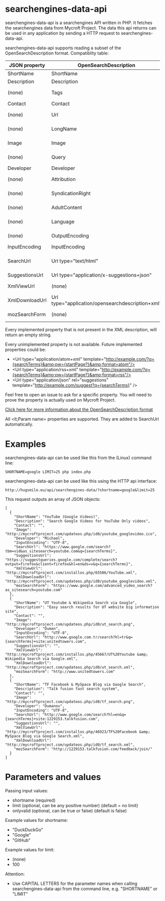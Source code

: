 searchengines-data-api
==========

searchengines-data-api is a searchengines API written in PHP. It fetches the searchengines data from Mycroft Project. The data this api returns can be used in any application by sending a HTTP request to searchengines-data-api.

searchengines-data-api supports reading a subset of the OpenSearchDescription format. Compatiblity table:

| JSON property  | OpenSearchDescription                            | Notes                                                                      |
| -------------- |--------------------------------------------------| ---------------------------------------------------------------------------|
| ShortName      | ShortName                                        |                                                                            |
| Description    | Description                                      |                                                                            |
| (none)         | Tags                                             | Not implemented (supported on Mycroft Project?)                            |
| Contact        | Contact                                          |                                                                            |
| (none)         | Url                                              | Partially implemented using parameters ending in "Url"                     |
| (none)         | LongName                                         | Not implemented (supported on Mycroft Project?)                            |
| Image          | Image                                            | width and height properties not supported                                  |
| (none)         | Query                                            | Not implemented (supported on Mycroft Project?)                            |
| Developer      | Developer                                        |                                                                            |
| (none)         | Attribution                                      | Not implemented (supported on Mycroft Project?)                            |
| (none)         | SyndicationRight                                 | Not implemented (supported on Mycroft Project?)                            |
| (none)         | AdultContent                                     | Not implemented (supported on Mycroft Project?)                            |
| (none)         | Language                                         | Not implemented (supported on Mycroft Project?)                            |
| (none)         | OutputEncoding                                   | Not implemented (supported on Mycroft Project?)                            |
| InputEncoding  | InputEncoding                                    |                                                                            |
| SearchUrl      | Url type="text/html"                             | Example value: http://ecosia.org/maps.php?q={searchTerms}&addon=opensearch |
| SuggestionsUrl | Url type="application/x-suggestions+json"        | Partially implemented, see below                                           | 
| XmlViewUrl     | (none)                                           | Link to the XML file (constructed URL)                                     |
| XmlDownloadUrl | Url type="application/opensearchdescription+xml" | Link to the XML file (rel=self from XML)                                   |
| mozSearchForm  | (none)                                           | moz:SearchForm. Example value: http://ecosia.org/                          |

Every implemented property that is not present in the XML description, will return an empty string. 

Every unimplemented property is not available. Future implemented properties could be:
* &lt;Url type="application/atom+xml" template="http://example.com/?q={searchTerms}&amp;pw={startPage?}&amp;format=atom"/>
* &lt;Url type="application/rss+xml" template="http://example.com/?q={searchTerms}&amp;pw={startPage?}&amp;format=rss"/>
* &lt;Url type="application/json" rel="suggestions" template="http://example.com/suggest?q={searchTerms}" />

Feel free to open an issue to ask for a specific property. You will need to prove the property is actually used on Mycroft Project.

[Click here for more information about the OpenSearchDescription format](http://www.opensearch.org/Specifications/OpenSearch/1.1)

All <lt;Param name= properties are supported. They are added to SearchUrl automatically.

Examples
========

searchengines-data-api can be used like this from the (Linux) command line:

	SHORTNAME=google LIMIT=25 php index.php
	
searchengines-data-api can be used like this using the HTTP api interface:
	
	http://hugsmile.eu/api/searchengines-data/?shortname=google&limit=25

This request outputs an array of JSON objects:

	[
	  {
		"ShortName": "YouTube (Google Videos)",
		"Description": "Search Google Videos for YouTube Only videos",
		"Contact": "",
		"Image": "http://mycroftproject.com/updateos.php/id0/youtube_googlevideo.ico",
		"Developer": "Michael",
		"InputEncoding": "UTF-8",
		"SearchUrl": "https://www.google.com/search?tbm=vid&as_sitesearch=youtube.com&q={searchTerms}",
		"SuggestionsUrl": "https://suggestqueries.google.com/complete/search?output=firefox&client=firefox&hl=en&ds=v&q={searchTerms}",
		"XmlViewUrl": "http://mycroftproject.com/installos.php/65586/YouTube.xml",
		"XmlDownloadUrl": "http://mycroftproject.com/updateos.php/id0/youtube_googlevideo.xml",
		"mozSearchForm": "https://www.google.com/advanced_video_search?as_sitesearch=youtube.com"
	  },
	  {
		"ShortName": "UT Youtube & Wikipedia Search via Google",
		"Description": "Easy search results for UT website big information site",
		"Contact": "",
		"Image": "http://mycroftproject.com/updateos.php/id0/ut_search.png",
		"Developer": "Duman",
		"InputEncoding": "UTF-8",
		"SearchUrl": "http://www.google.com.tr/search?hl=tr&q={searchTerms}+site:unitedtowers.com",
		"SuggestionsUrl": "",
		"XmlViewUrl": "http://mycroftproject.com/installos.php/45667/UT%20Youtube &amp; Wikipedia Search via Google.xml",
		"XmlDownloadUrl": "http://mycroftproject.com/updateos.php/id0/ut_search.xml",
		"mozSearchForm": "http://www.unitedtowers.com"
	  },
	  {
		"ShortName": "TF Facebook & MySpace Blog via Google Search",
		"Description": "Talk fusion fast search system",
		"Contact": "",
		"Image": "http://mycroftproject.com/updateos.php/id0/tf_search.png",
		"Developer": "Dumanov",
		"InputEncoding": "UTF-8",
		"SearchUrl": "http://www.google.com/search?hl=en&q={searchTerms}+site:1229153.talkfusion.com",
		"SuggestionsUrl": "",
		"XmlViewUrl": "http://mycroftproject.com/installos.php/46923/TF%20Facebook &amp; MySpace Blog via Google Search.xml",
		"XmlDownloadUrl": "http://mycroftproject.com/updateos.php/id0/tf_search.xml",
		"mozSearchForm": "http://1229153.talkfusion.com/feedback/join/"
	  }
	]

Parameters and values
=====================

Passing input values:
* shortname (required)
* limit (optional, can be any positive number) (default = no limit)
* onlyvalid (optional, can be true or false) (default is false)

Example values for shortname:
* "DuckDuckGo"
* "Google"
* "GitHub"

Example values for limit:
* (none)
* 100

Attention:
* Use CAPITAL LETTERS for the parameter names when calling searchengines-data-api from the command line, e.g. "SHORTNAME" or "LIMIT"

